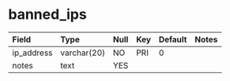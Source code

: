# banned\_ips

| **Field** | **Type** | **Null** | **Key** | **Default** | **Notes** |
| :--- | :--- | :--- | :--- | :--- | :--- |
| ip\_address | varchar\(20\) | NO | PRI | 0 |  |
| notes | text | YES |  |  |  |


